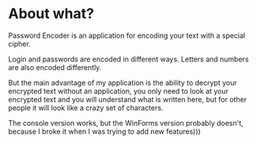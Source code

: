 # About what?
Password Encoder is an application for encoding your text with a special cipher.

Login and passwords are encoded in different ways. Letters and numbers are also encoded differently.

But the main advantage of my application is the ability to decrypt your encrypted text without an application, you only need to look at your encrypted text and you will understand what is written here, but for other people it will look like a crazy set of characters. 

The console version works, but the WinForms version probably doesn't, because I broke it when I was trying to add new features)))
